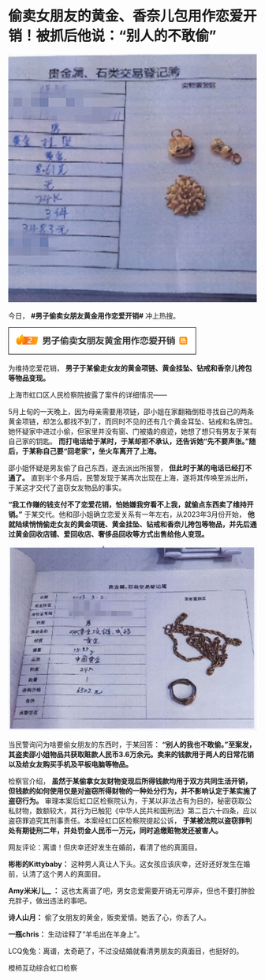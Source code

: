 # 偷卖女朋友的黄金、香奈儿包用作恋爱开销！被抓后他说：“别人的不敢偷”

![3fda1e35b4f7bbdf987bcfed7d200352.jpg](https://raw.githubusercontent.com/qqhsx/qqnews_image/main/2024/02/06/偷卖女朋友的黄金、香奈儿包用作恋爱开销！被抓后他说：“别人的不敢偷”/3fda1e35b4f7bbdf987bcfed7d200352.jpg)

今日， **#男子偷卖女朋友黄金用作恋爱开销#** 冲上热搜。

![280356142fece8ea0b794a79ed52589f.jpg](https://raw.githubusercontent.com/qqhsx/qqnews_image/main/2024/02/06/偷卖女朋友的黄金、香奈儿包用作恋爱开销！被抓后他说：“别人的不敢偷”/280356142fece8ea0b794a79ed52589f.jpg)

为维持恋爱花销， **男子于某偷走女友的黄金项链、黄金挂坠、钻戒和香奈儿挎包等物品变现。**

上海市虹口区人民检察院披露了案件的详细情况——

5月上旬的一天晚上，因为母亲需要用项链，邵小姐在家翻箱倒柜寻找自己的两条黄金项链，却怎么都找不到了，而同时不见的还有几个黄金耳坠、钻戒和名牌包。她怀疑家中进过小偷，但家里并没有窗、门被撬的痕迹，她想了想只有男友于某有自己家的钥匙。
**而打电话给于某时，于某却拒不承认，还告诉她“先不要声张。”随后，于某称自己要“回老家”，坐火车离开了上海。**

邵小姐怀疑是男友偷了自己东西，遂去派出所报警， **但此时于某的电话已经打不通了。**
直到半个多月后，民警发现于某再次出现在上海，遂将其传唤至派出所，于某这才交代了盗窃女友物品的事实。

**“我工作赚的钱支付不了恋爱花销，怕她嫌我穷看不上我，就偷点东西卖了维持开销。”** 于某交代。他和邵小姐确立恋爱关系有一年左右，从2023年3月份开始，
**他就陆续悄悄偷走女友的黄金项链、黄金挂坠、钻戒和香奈儿挎包等物品，并先后通过黄金回收店铺、爱回收店、奢侈品回收等方式出售给他人变现。**

![5ff79fc366b05a6478763691dcb1f244.jpg](https://raw.githubusercontent.com/qqhsx/qqnews_image/main/2024/02/06/偷卖女朋友的黄金、香奈儿包用作恋爱开销！被抓后他说：“别人的不敢偷”/5ff79fc366b05a6478763691dcb1f244.jpg)

当民警询问为啥要偷女朋友的东西时，于某回答：
**“别人的我也不敢偷。”至案发，其盗卖邵小姐物品共获取赃款人民币3.6万余元。卖来的钱款用于两人的日常花销以及给女友购买手机及平板电脑等物品。**

检察官介绍，
**虽然于某偷拿女友财物变现后所得钱款均用于双方共同生活开销，但钱款的如何使用仅是对盗窃所得财物的一种处分行为，并不影响认定于某实施了盗窃行为。**
审理本案后虹口区检察院认为，于某以非法占有为目的，秘密窃取公私财物，数额较大，其行为已触犯《中华人民共和国刑法》第二百六十四条，应以盗窃罪追究其刑事责任。本案经虹口区检察院提起公诉，
**于某被法院以盗窃罪判处有期徒刑二年，并处罚金人民币一万元，同时追缴赃物发还被害人。**

网友评论：离谱！但庆幸还好发生在婚前，看清了他的真面目。

**彬彬的Kittybaby：** 这种男人真让人下头。这女孩应该庆幸，还好还好发生在婚前，认清了这个男人的真面目。

**Amy米米儿__ ：** 这也太离谱了吧，男女恋爱需要开销无可厚非，但也不要打肿脸充胖子，做出违法的事吧。

**诗人山月：** 偷了女朋友的黄金，贩卖爱情。她丢了心，你丢了人。

**一瓶chris：** 生动诠释了“羊毛出在羊身上”。

LCQ兔兔：离谱，太奇葩了，不过没结婚就看清男朋友的真面目，也挺好的。

橙柿互动综合虹口检察

